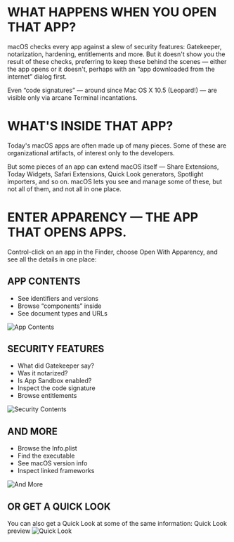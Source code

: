 <!-- Keywords: Apparency, macOS, app inspector, security, Gatekeeper, notarization, app components, entitlements, code signature -->

# WHAT HAPPENS WHEN YOU OPEN THAT APP?
macOS checks every app against a slew of security features: Gatekeeper, notarization, hardening, entitlements and more. But it doesn't show you the result of these checks, preferring to keep these behind the scenes — either the app opens or it doesn't, perhaps with an “app downloaded from the internet” dialog first.

Even “code signatures” — around since Mac OS X 10.5 (Leopard!) — are visible only via arcane Terminal incantations.

# WHAT'S INSIDE THAT APP?
Today's macOS apps are often made up of many pieces. Some of these are organizational artifacts, of interest only to the developers.

But some pieces of an app can extend macOS itself — Share Extensions, Today Widgets, Safari Extensions, Quick Look generators, Spotlight importers, and so on. macOS lets you see and manage some of these, but not all of them, and not all in one place.

# ENTER APPARENCY — THE APP THAT OPENS APPS.
Control-click on an app in the Finder, choose Open With Apparency, and see all the details in one place:

## APP CONTENTS
- See identifiers and versions
- Browse “components” inside
- See document types and URLs
  
![App Contents](https://mothersruin.com/software/Apparency/images_dark/feature-contents.png)


## SECURITY FEATURES
- What did Gatekeeper say?
- Was it notarized?
- Is App Sandbox enabled?
- Inspect the code signature
- Browse entitlements

![Security Contents](https://mothersruin.com/software/Apparency/images_dark/feature-security.png)

## AND MORE
- Browse the Info.plist
- Find the executable
- See macOS version info
- Inspect linked frameworks

![And More](https://mothersruin.com/software/Apparency/images_dark/feature-other.png)

## OR GET A QUICK LOOK
You can also get a Quick Look at some of the same information: Quick Look preview
![Quick Look](https://mothersruin.com/software/Apparency/images_dark/feature-ql.png)
